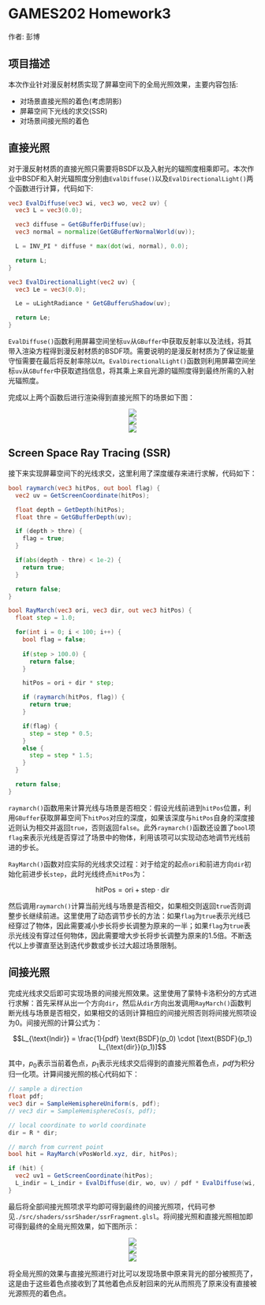 # GAMES202 Homework3

作者: 彭博

## 项目描述
本次作业针对漫反射材质实现了屏幕空间下的全局光照效果，主要内容包括:

- 对场景直接光照的着色(考虑阴影)
- 屏幕空间下光线的求交(SSR)
- 对场景间接光照的着色

## 直接光照

对于漫反射材质的直接光照只需要将BSDF以及入射光的辐照度相乘即可。本次作业中BSDF和入射光辐照度分别由`EvalDiffuse()`以及`EvalDirectionalLight()`两个函数进行计算，代码如下:

```glsl
vec3 EvalDiffuse(vec3 wi, vec3 wo, vec2 uv) {
  vec3 L = vec3(0.0);

  vec3 diffuse = GetGBufferDiffuse(uv);
  vec3 normal = normalize(GetGBufferNormalWorld(uv));

  L = INV_PI * diffuse * max(dot(wi, normal), 0.0);

  return L;
}
```

```glsl
vec3 EvalDirectionalLight(vec2 uv) {
  vec3 Le = vec3(0.0);

  Le = uLightRadiance * GetGBufferuShadow(uv);

  return Le;
}
```

`EvalDiffuse()`函数利用屏幕空间坐标`uv`从`GBuffer`中获取反射率以及法线，将其带入渲染方程得到漫反射材质的BSDF项。需要说明的是漫反射材质为了保证能量守恒需要在最后将反射率除以$\pi$。`EvalDirectionalLight()`函数则利用屏幕空间坐标`uv`从`GBuffer`中获取遮挡信息，将其乘上来自光源的辐照度得到最终所需的入射光辐照度。

完成以上两个函数后进行渲染得到直接光照下的场景如下图：

<div align=center>
<img src="images/Cube1_dir.png">
</div>

<div align=center>
<img src="images/Cube2_dir.png">
</div>

<div align=center>
<img src="images/Cave_dir.png">
</div>

## Screen Space Ray Tracing (SSR)

接下来实现屏幕空间下的光线求交，这里利用了深度缓存来进行求解，代码如下：

```glsl
bool raymarch(vec3 hitPos, out bool flag) {
  vec2 uv = GetScreenCoordinate(hitPos);

  float depth = GetDepth(hitPos);
  float thre = GetGBufferDepth(uv);

  if (depth > thre) {
    flag = true;
  }

  if(abs(depth - thre) < 1e-2) {
    return true;
  }

  return false;
}

bool RayMarch(vec3 ori, vec3 dir, out vec3 hitPos) {
  float step = 1.0;

  for(int i = 0; i < 100; i++) {
    bool flag = false;
    
    if(step > 100.0) {
      return false;
    }

    hitPos = ori + dir * step;

    if (raymarch(hitPos, flag)) {
      return true;
    }

    if(flag) {
      step = step * 0.5;
    }
    else {
      step = step * 1.5;
    }
  }

  return false;
}
```

`raymarch()`函数用来计算光线与场景是否相交：假设光线前进到`hitPos`位置，利用`GBuffer`获取屏幕空间下`hitPos`对应的深度，如果该深度与`hitPos`自身的深度接近则认为相交并返回`true`，否则返回`false`。此外`raymarch()`函数还设置了`bool`项`flag`来表示光线是否穿过了场景中的物体，利用该项可以实现动态地调节光线前进的步长。

`RayMarch()`函数对应实际的光线求交过程：对于给定的起点`ori`和前进方向`dir`初始化前进步长`step`，此时光线终点`hitPos`为：

$$\text{hitPos}=\text{ori}+\text{step} \cdot \text{dir}$$

然后调用`raymarch()`计算当前光线与场景是否相交，如果相交则返回`true`否则调整步长继续前进。这里使用了动态调节步长的方法：如果`flag`为`true`表示光线已经穿过了物体，因此需要减小步长将步长调整为原来的一半；如果`flag`为`true`表示光线没有穿过任何物体，因此需要增大步长将步长调整为原来的1.5倍。不断迭代以上步骤直至达到迭代步数或步长过大超过场景限制。

## 间接光照

完成光线求交后即可实现场景的间接光照效果。这里使用了蒙特卡洛积分的方式进行求解：首先采样从出一个方向`dir`，然后从`dir`方向出发调用`RayMarch()`函数判断光线与场景是否相交，如果相交的话则计算相应的间接光照否则将间接光照项设为0。间接光照的计算公式为：

$$L_{\text{Indir}} = \frac{1}{pdf} \text{BSDF}(p_0) \cdot [\text{BSDF}(p_1) L_{\text{dir}}(p_1)]$$

其中，$p_0$表示当前着色点，$p_1$表示光线求交后得到的直接光照着色点，$pdf$为积分归一化项。计算间接光照的核心代码如下：

```glsl
// sample a direction
float pdf;
vec3 dir = SampleHemisphereUniform(s, pdf);
// vec3 dir = SampleHemisphereCos(s, pdf);

// local coordinate to world coordinate
dir = R * dir;

// march from current point
bool hit = RayMarch(vPosWorld.xyz, dir, hitPos);

if (hit) {
  vec2 uv1 = GetScreenCoordinate(hitPos);
  L_indir = L_indir + EvalDiffuse(dir, wo, uv) / pdf * EvalDiffuse(wi, -dir, uv1) * EvalDirectionalLight(uv1);
}
```

最后将全部间接光照项求平均即可得到最终的间接光照项，代码可参见`./src/shaders/ssrShader/ssrFragment.glsl`。将间接光照和直接光照相加即可得到最终的全局光照效果，如下图所示：

<div align=center>
<img src="images/Cube1.png">
</div>

<div align=center>
<img src="images/Cube2.png">
</div>

<div align=center>
<img src="images/Cave.png">
</div>

将全局光照的效果与直接光照进行对比可以发现场景中原来背光的部分被照亮了，这是由于这些着色点接收到了其他着色点反射回来的光从而照亮了原来没有直接被光源照亮的着色点。